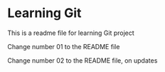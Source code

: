 # Learning Git 

This is a readme file for learning Git project

Change number 01 to the README file

Change number 02 to the README file, on updates
